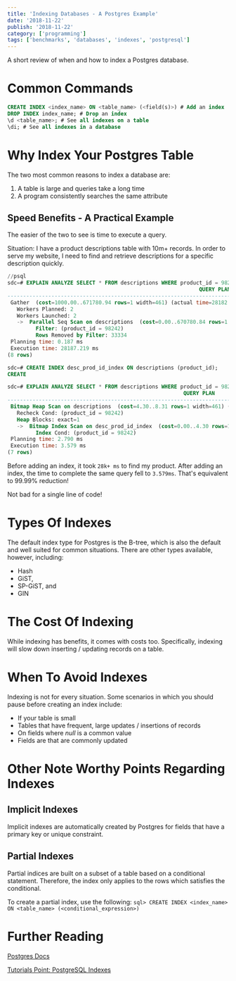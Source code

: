```yaml
---
title: 'Indexing Databases - A Postgres Example'
date: '2018-11-22'
publish: '2018-11-22'
category: ['programming']
tags: ['benchmarks', 'databases', 'indexes', 'postgresql']
---
```


A short review of when and how to index a Postgres database.

# Common Commands

```sql
CREATE INDEX <index_name> ON <table_name> (<field(s)>) # Add an index
DROP INDEX index_name; # Drop an index
\d <table_name>; # See all indexes on a table
\di; # See all indexes in a database
```

# Why Index Your Postgres Table

The two most common reasons to index a database are:

1. A table is large and queries take a long time
2. A program consistently searches the same attribute

## Speed Benefits - A Practical Example

The easier of the two to see is time to execute a query.

Situation: I have a product descriptions table with 10m+ records. In order to serve my website, I need to find and retrieve descriptions for a specific description quickly.

```sql
//psql
sdc=# EXPLAIN ANALYZE SELECT * FROM descriptions WHERE product_id = 98242;
                                                             QUERY PLAN
------------------------------------------------------------------------------------------------------------------------------------
 Gather  (cost=1000.00..671780.94 rows=1 width=461) (actual time=28182.350..28187.140 rows=1 loops=1)
   Workers Planned: 2
   Workers Launched: 2
   ->  Parallel Seq Scan on descriptions  (cost=0.00..670780.84 rows=1 width=461) (actual time=19120.669..28177.305 rows=0 loops=3)
         Filter: (product_id = 98242)
         Rows Removed by Filter: 33334
 Planning time: 0.187 ms
 Execution time: 28187.219 ms
(8 rows)

sdc=# CREATE INDEX desc_prod_id_index ON descriptions (product_id);
CREATE

sdc=# EXPLAIN ANALYZE SELECT * FROM descriptions WHERE product_id = 98242;
                                                        QUERY PLAN
---------------------------------------------------------------------------------------------------------------------------
 Bitmap Heap Scan on descriptions  (cost=4.30..8.31 rows=1 width=461) (actual time=0.022..0.023 rows=1 loops=1)
   Recheck Cond: (product_id = 98242)
   Heap Blocks: exact=1
   ->  Bitmap Index Scan on desc_prod_id_index  (cost=0.00..4.30 rows=1 width=0) (actual time=0.016..0.016 rows=1 loops=1)
         Index Cond: (product_id = 98242)
 Planning time: 2.790 ms
 Execution time: 3.579 ms
(7 rows)
```

Before adding an index, it took `28k+ ms` to find my product. After adding an index, the time to complete the same query fell to `3.579ms`. That's equivalent to 99.99% reduction!

Not bad for a single line of code!

# Types Of Indexes

The default index type for Postgres is the B-tree, which is also the default and well suited for common situations. There are other types available, however, including:

-   Hash
-   GiST,
-   SP-GiST, and
-   GIN

# The Cost Of Indexing

While indexing has benefits, it comes with costs too. Specifically, indexing will slow down inserting / updating records on a table.

# When To Avoid Indexes

Indexing is not for every situation. Some scenarios in which you should pause before creating an index include:

-   If your table is small
-   Tables that have frequent, large updates / insertions of records
-   On fields where _null_ is a common value
-   Fields are that are commonly updated

# Other Note Worthy Points Regarding Indexes

## Implicit Indexes

Implicit indexes are automatically created by Postgres for fields that have a primary key or unique constraint.

## Partial Indexes

Partial indices are built on a subset of a table based on a conditional statement. Therefore, the index only applies to the rows which satisfies the conditional.

To create a partial index, use the following: `sql> CREATE INDEX <index_name> ON <table_name> (<conditional_expression>)`

# Further Reading

[Postgres Docs](https://www.postgresql.org/docs/9.1/sql-createindex.html)

[Tutorials Point: PostgreSQL Indexes](https://www.tutorialspoint.com/postgresql/postgresql_indexes.htm)
